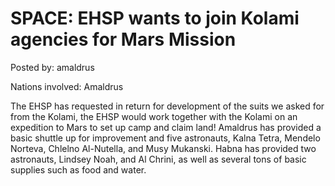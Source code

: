 # SPACE: EHSP wants to join Kolami agencies for Mars Mission

Posted by: amaldrus

Nations involved: Amaldrus

The EHSP has requested in return for development of the suits we asked for from the Kolami, the EHSP would work together with the Kolami on an expedition to Mars to set up camp and claim land!
Amaldrus has provided a basic shuttle up for improvement and five astronauts, Kalna Tetra, Mendelo Norteva, Chlelno Al-Nutella, and Musy Mukanski.
Habna has provided two astronauts, Lindsey Noah, and Al Chrini, as well as several tons of basic supplies such as food and water.